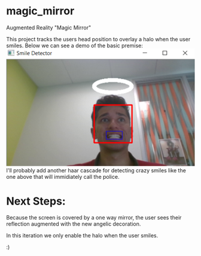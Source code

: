 # magic_mirror
Augmented Reality "Magic Mirror"

This project tracks the users head position to overlay a halo when the user smiles. Below we can see a demo of the basic premise:
![alt tag](https://github.com/honeyimholm/magic_mirror/blob/master/smile_detection_demo.png)
I'll probably add another haar cascade for detecting crazy smiles like the one above that will immidiately call the police. 

# Next Steps:

Because the screen is covered by a one way mirror, the user sees their reflection augmented with the new angelic decoration.

In this iteration we only enable the halo when the user smiles.

:)
